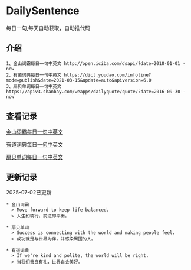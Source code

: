 # DailySentence

每日一句,每天自动获取，自动推代码

## 介绍

```
1、金山词霸每日一句中英文 http://open.iciba.com/dsapi/?date=2018-01-01 - now
2、有道词典每日一句中英文 https://dict.youdao.com/infoline?mode=publish&date=2021-03-15&update=auto&apiversion=6.0
3、扇贝单词每日一句中英文 https://apiv3.shanbay.com/weapps/dailyquote/quote/?date=2016-09-30 - now
```

## 查看记录

[金山词霸每日一句中英文](./data/iciba/)

[有道词典每日一句中英文](./data/youdao/)

[扇贝单词每日一句中英文](./data/shanbay/)

## 更新记录
2025-07-02已更新 
```
* 金山词霸
  > Move forward to keep life balanced.
  > 人生如骑行，前进即平衡。

* 扇贝单词
  > Success is connecting with the world and making people feel.
  > 成功就是与世界为伴，并感染周围的人。

* 有道词典
  > If we're kind and polite, the world will be right.
  > 当我们善良有礼，世界自会美好。

```
